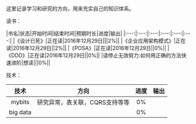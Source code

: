 这里记录学习和研究的方向，用来充实自己的知识体系。

读书：

|书名|状态|开始时间|结束时间|预期时长|进度|输出|
|:---:|:---:|:---:|:---:|:---:|:---:|
|《设计已死》|正在读|2016年12月29日|||2%||
|《企业应用架构模式》|正在读|2016年12月29日||2%||
|《POSA》|正在读|2016年12月29日||0%||
|《DDD》|正在读|2016年12月29日||0%||
|请停止无效努力:如何用正确的方法快速进阶|想读|||0%||

技术：

|技术|方向|进度|输出|
|:---:|:---:|:---:|:---:|
|mybits|研究异常，表关联，CQRS支持等等|0%||
|big data||0%||